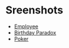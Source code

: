 # Sreenshots
* [Employee](https://github.com/arjunaugustine/fss16ASE/blob/master/code/3/screenshots/Employee.png)
* [Birthday Paradox](https://github.com/arjunaugustine/fss16ASE/blob/master/code/3/screenshots/bday_paradox.jpg)
* [Poker](https://github.com/arjunaugustine/fss16ASE/blob/master/code/3/screenshots/poker.png)
